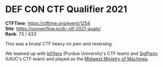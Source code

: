 # DEF CON CTF Qualifier 2021

**CTFTime**: https://ctftime.org/event/1254 \
**Site**: https://oooverflow.io/dc-ctf-2021-quals/ \
**Rank**: 73 / 433

This was a brutal CTF heavy on pwn and reversing.

We teamed up with
[b01lers](https://ctftime.org/team/11464) (Purdue University's CTF team) and
[SigPwny](https://ctftime.org/team/27763) (UIUC's CTF team) and played as the
[Midwest Ministry of Machines].

[Midwest Ministry of Machines]: https://ctftime.org/team/27763
